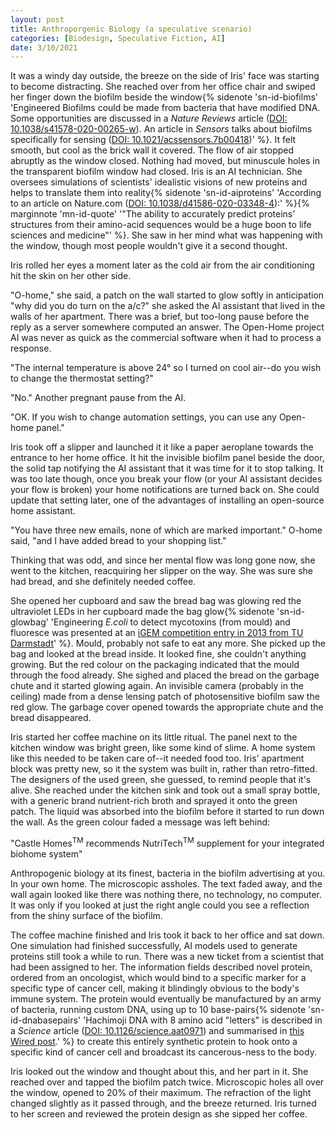 ```yaml
---
layout: post
title: Anthroporgenic Biology (a speculative scenario)
categories: [Biodesign, Speculative Fiction, AI]
date: 3/10/2021
---
```



It was a windy day outside, the breeze on the side of Iris' face was starting to become distracting.<!--more--> She reached over from her office chair and swiped her finger down the biofilm beside the window{% sidenote 'sn-id-biofilms' 'Engineered Biofilms could be made from bacteria that have modified DNA. Some opportunities are discussed in a _Nature Reviews_ article ([DOI: 10.1038/s41578-020-00265-w](https://doi.org/10.1038/s41578-020-00265-w)). An article in _Sensors_ talks about biofilms specifically for sensing ([DOI: 10.1021/acssensors.7b00418](https://doi.org/10.1021/acssensors.7b00418))' %}. It felt smooth, but cool as the brick wall it covered. The flow of air stopped abruptly as the window closed. Nothing had moved, but minuscule holes in the transparent biofilm window had closed. Iris is an AI technician. She oversees simulations of scientists' idealistic visions of new proteins and helps to translate them into reality{% sidenote 'sn-id-aiproteins' 'According to an article on Nature.com ([DOI: 10.1038/d41586-020-03348-4](http://www.nature.com/articles/d41586-020-03348-4)):' %}{% marginnote 'mn-id-quote' '"The ability to accurately predict proteins’ structures from their amino-acid sequences would be a huge boon to life sciences and medicine"' %}. She saw in her mind what was happening with the window, though most people wouldn't give it a second thought. 

Iris rolled her eyes a moment later as the cold air from the air conditioning hit the skin on her other side.

"O-home," she said, a patch on the wall started to glow softly in anticipation "why did you do turn on the a/c?" she asked the AI assistant that lived in the walls of her apartment. There was a brief, but too-long pause before the reply as a server somewhere computed an answer. The Open-Home project AI was never as quick as the commercial software when it had to process a response. 

"The internal temperature is above 24° so I turned on cool air--do you wish to change the thermostat setting?"

"No." Another pregnant pause from the AI. 

"OK. If you wish to change automation settings, you can use any Open-home panel."

Iris took off a slipper and launched it it like a paper aeroplane towards the entrance to her home office. It hit the invisible biofilm panel beside the door, the solid tap notifying the AI assistant that it was time for it to stop talking. It was too late though, once you break your flow (or your AI assistant decides your flow is broken) your home notifications are turned back on. She could update that setting later, one of the advantages of installing an open-source home assistant. 

"You have three new emails, none of which are marked important." O-home said, "and I have added bread to your shopping list."

Thinking that was odd, and since her mental flow was long gone now, she went to the kitchen, reacquiring her slipper on the way. She was sure she had bread, and she definitely needed coffee. 

She opened her cupboard and saw the bread bag was glowing red the ultraviolet LEDs in her cupboard made the bag glow{% sidenote 'sn-id-glowbag' 'Engineering _E.coli_ to detect mycotoxins (from mould) and fluoresce was presented at an [iGEM competition entry in 2013 from TU Darmstadt](http://2013.igem.org/Team:TU_Darmstadt/problem)' %}. Mould, probably not safe to eat any more. She picked up the bag and looked at the bread inside. It looked fine, she couldn't anything growing. But the red colour on the packaging indicated that the mould through the food already. She sighed and placed the bread on the garbage chute and it started glowing again. An invisible camera (probably in the ceiling) made from a dense lensing patch of photosensitive biofilm saw the red glow. The garbage cover opened towards the appropriate chute and the bread disappeared.

Iris started her coffee machine on its little ritual. The panel next to the kitchen window was bright green, like some kind of slime. A home system like this needed to be taken care of--it needed food too. Iris' apartment block was pretty new, so it the system was built in, rather than retro-fitted. The designers of the used green, she guessed, to remind people that it's alive. She reached under the kitchen sink and took out a small spray bottle, with a generic brand nutrient-rich broth and sprayed it onto the green patch. The liquid was absorbed into the biofilm before it started to run down the wall. As the green colour faded a message was left behind:

"Castle Homes<sup>TM</sup> recommends NutriTech<sup>TM</sup> supplement for your integrated biohome system"

Anthropogenic biology at its finest, bacteria in the biofilm advertising at you. In your own home. The microscopic assholes. The text faded away, and the wall again looked like there was nothing there, no technology, no computer. It was only if you looked at just the right angle could you see a reflection from the shiny surface of the biofilm.

The coffee machine finished and Iris took it back to her office and sat down. One simulation had finished successfully, AI models used to generate proteins still took a while to run. There was a new ticket from a scientist that had been assigned to her. The information fields described novel protein, ordered from an oncologist, which would bind to a specific marker for a specific type of cancer cell, making it blindingly obvious to the body's immune system. The protein would eventually be manufactured by an army of bacteria, running custom DNA, using up to 10 base-pairs{% sidenote 'sn-id-dnabasepairs' 'Hachimoji DNA with 8 amino acid "letters" is described in a _Science_ article ([DOI: 10.1126/science.aat0971](https://doi.org/10.1126/science.aat0971)) and summarised in [this Wired post](https://www.wired.com/story/doubling-our-dna-building-blocks-could-lead-to-new-life-forms/).' %} to create this entirely synthetic protein to hook onto a specific kind of cancer cell and broadcast its cancerous-ness to the body. 

Iris looked out the window and thought about this, and her part in it. She reached over and tapped the biofilm patch twice. Microscopic holes all over the window, opened to 20% of their maximum. The refraction of the light changed slightly as it passed through, and the breeze returned. Iris turned to her screen and reviewed the protein design as she sipped her coffee. 